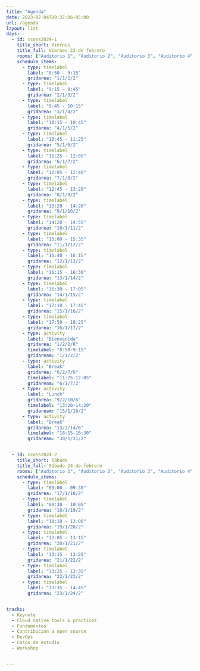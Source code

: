 ```yaml
---
title: "Agenda"
date: 2023-02-04T09:37:06-05:00
url: /agenda
layout: list
days: 
  - id: ccoss2024-1
    title_short: Viernes
    title_full: Viernes 23 de febrero
    rooms: ["Auditorio 1", "Auditorio 2", "Auditorio 3", "Auditorio 4", "Aula 1", "Aula 2"]
    schedule_items: 
      - type: timelabel
        label: "8:50 - 9:15"
        gridarea: "1/1/2/2"
      - type: timelabel
        label: "9:15 - 9:45"
        gridarea: "2/1/3/2"
      - type: timelabel
        label: "9:45 - 10:15"
        gridarea: "3/1/4/2"
      - type: timelabel
        label: "10:15 - 10:45"
        gridarea: "4/1/5/2"
      - type: timelabel
        label: "10:45 - 11:25"
        gridarea: "5/1/6/2"
      - type: timelabel
        label: "11:25 - 12:05"
        gridarea: "6/1/7/2"
      - type: timelabel
        label: "12:05 - 12:40"
        gridarea: "7/1/8/2"
      - type: timelabel
        label: "12:45 - 13:20"
        gridarea: "8/1/9/2"
      - type: timelabel
        label: "13:20 - 14:20"
        gridarea: "9/1/10/2"
      - type: timelabel
        label: "14:20 - 14:55"
        gridarea: "10/1/11/2"
      - type: timelabel
        label: "15:00 - 15:35"
        gridarea: "11/1/12/2"
      - type: timelabel
        label: "15:40 - 16:15"
        gridarea: "12/1/13/2"
      - type: timelabel
        label: "16:15 - 16:30"
        gridarea: "13/1/14/2"
      - type: timelabel
        label: "16:30 - 17:05"
        gridarea: "14/1/15/2"
      - type: timelabel
        label: "17:10 - 17:45"
        gridarea: "15/1/16/2"
      - type: timelabel
        label: "17:50 - 18:25"
        gridarea: "16/1/17/2"
      - type: activity
        label: "Bienvenida"
        gridarea: "1/2/2/6"
        timelabel: "8:50-9:15"
        gridaream: "1/1/2/2"
      - type: activity
        label: "Break"
        gridarea: "6/2/7/6"
        timelabel: "11:25-12:05"
        gridaream: "6/1/7/2"
      - type: activity
        label: "Lunch"
        gridarea: "9/2/10/6"
        timelabel: "13:20-14:20"
        gridaream: "15/1/16/2"
      - type: activity
        label: "Break"
        gridarea: "13/2/14/6"
        timelabel: "16:15-16:30"
        gridaream: "30/1/31/2"


  - id: ccoss2024-2
    title_short: Sábado
    title_full: Sábado 24 de febrero
    rooms: ["Auditorio 1", "Auditorio 2", "Auditorio 3", "Auditorio 4", "Aula 1"]
    schedule_items: 
      - type: timelabel
        label: "09:00 - 09:30"
        gridarea: "17/1/18/2"
      - type: timelabel
        label: "09:30 - 10:05"
        gridarea: "18/1/19/2"
      - type: timelabel
        label: "10:10 - 13:00"
        gridarea: "19/1/20/2"
      - type: timelabel
        label: "13:05 - 13:15"
        gridarea: "20/1/21/2"
      - type: timelabel
        label: "13:15 - 13:25"
        gridarea: "21/1/22/2"
      - type: timelabel
        label: "13:25 - 13:35"
        gridarea: "22/1/23/2"
      - type: timelabel
        label: "13:35 - 14:45"
        gridarea: "23/1/24/2"


tracks:
  - Keynote
  - Cloud native tools & practices
  - Fundamentos
  - Contribución a open source
  - DevOps
  - Casos de estudio
  - Workshop


---
```



